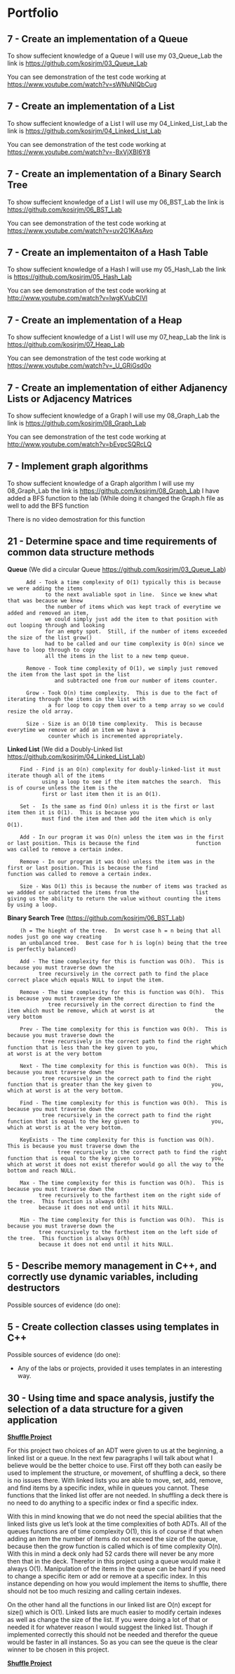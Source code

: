 Portfolio
=========

7 - Create an implementation of a Queue
----

To show suffecient knowledge of a Queue I will use my 03_Queue_Lab the link is https://github.com/kosirjm/03_Queue_Lab

You can see demonstration of the test code working at https://www.youtube.com/watch?v=sWNuNIQbCug

7 - Create an implementation of a List
----

To show suffecient knowledge of a List I will use my 04_Linked_List_Lab the link is https://github.com/kosirjm/04_Linked_List_Lab

You can see demonstration of the test code working at https://www.youtube.com/watch?v=-BxVjXBI6Y8

7 - Create an implementation of a Binary Search Tree
----

To show suffecient knowledge of a List I will use my 06_BST_Lab the link is https://github.com/kosirjm/06_BST_Lab

You can see demonstration of the test code working at https://www.youtube.com/watch?v=uv2G1KAsAvo

7 - Create an implementaiton of a Hash Table
----

To show suffecient knowledge of a Hash I will use my 05_Hash_Lab the link is https://github.com/kosirjm/05_Hash_Lab

You can see demonstration of the test code working at http://www.youtube.com/watch?v=lwgKVubCIVI

7 - Create an implementation of a Heap
----

To show suffecient knowledge of a List I will use my 07_heap_Lab the link is https://github.com/kosirjm/07_Heap_Lab

You can see demonstration of the test code working at https://www.youtube.com/watch?v=_U_GRiGsd0o

7 - Create an implementation of either Adjanency Lists or Adjacency Matrices
----
To show suffecient knowledge of a Graph I will use my 08_Graph_Lab the link is https://github.com/kosirjm/08_Graph_Lab

You can see demonstration of the test code working at http://www.youtube.com/watch?v=bEvpcSQRcLQ

7 - Implement graph algorithms
----

To show suffecient knowledge of a Graph  algorithm I will use my 08_Graph_Lab the link is https://github.com/kosirjm/08_Graph_Lab I have added a BFS function to the lab (While doing it changed the Graph.h file 
as well to add the BFS function 

There is no video demostration for this function


21 - Determine space and time requirements of common data structure methods
-----
<b>Queue</b> (We did a circular Queue https://github.com/kosirjm/03_Queue_Lab)
              
          Add - Took a time complexity of O(1) typically this is because we were adding the items
                to the next avaliable spot in line.  Since we knew what that was because we knew 
                the number of items which was kept track of everytime we added and removed an item,
                we could simply just add the item to that position with out looping through and looking
                for an empty spot.  Still, if the number of items exceeded the size of the list grow()
                had to be called and our time complexity is O(n) since we have to loop through to copy
                all the items in the list to a new temp queue.
                    
          Remove - Took time complexity of O(1), we simply just removed the item from the last spot in the list
                   and subtracted one from our number of items counter.
                       
          Grow - Took O(n) time complexity.  This is due to the fact of iterating through the items in the list with
                 a for loop to copy them over to a temp array so we could resize the old array.
                     
          Size - Size is an O(10 time complexity.  This is because everytime we remove or add an item we have a 
                 counter which is incremented appropriately.
                     
                     
<b>Linked List</b> (We did a Doubly-Linked list https://github.com/kosirjm/04_Linked_List_Lab)
                    
        Find - Find is an O(n) complexity for doubly-linked-list it must iterate though all of the items 
               using a loop to see if the item matches the search.  This is of course unless the item is the
               first or last item then it is an O(1).
               
        Set -  Is the same as find O(n) unless it is the first or last item then it is O(1).  This is because you
               must find the item and then add the item which is only O(1).
              
        Add - In our program it was O(n) unless the item was in the first or last position. This is because the find                  function was called to remove a certain index.
              
        Remove - In our program it was O(n) unless the item was in the first or last position. This is because the find                  function was called to remove a certain index.
        
        Size - Was O(1) this is because the number of items was tracked as we addded or subtracted the items from the                  list giving us the ability to return the value without counting the items by using a loop.
        
        
<b>Binary Search Tree</b> (https://github.com/kosirjm/06_BST_Lab)
          
        (h = The hieght of the tree.  In worst case h = n being that all nodes just go one way creating
        an unbalanced tree.  Best case for h is log(n) being that the tree is perfectly balanced)
        
        Add - The time complexity for this is function was O(h).  This is because you must traverse down the 
              tree recursively in the correct path to find the place correct place which equals NULL to input the item. 
        
        Remove - The time complexity for this is function was O(h).  This is because you must traverse down the 
                 tree recursively in the correct direction to find the item which must be remove, which at worst is at                   the very bottom
              
        Prev - The time complexity for this is function was O(h).  This is because you must traverse down the 
               tree recursively in the correct path to find the right function that is less than the key given to you,                 which at worst is at the very bottom
        
        Next - The time complexity for this is function was O(h).  This is because you must traverse down the 
               tree recursively in the correct path to find the right function that is greater than the key given to                   you, which at worst is at the very bottom.
          
        Find - The time complexity for this is function was O(h).  This is because you must traverse down the 
               tree recursively in the correct path to find the right function that is equal to the key given to                       you, which at worst is at the very bottom.
          
        KeyExists - The time complexity for this is function was O(h).  This is because you must traverse down the 
                    tree recursively in the correct path to find the right function that is equal to the key given to                       you, which at worst it does not exist therefor would go all the way to the bottom and reach NULL.
          
        Max - The time complexity for this is function was O(h).  This is because you must traverse down the 
              tree recursively to the farthest item on the right side of the tree.  This function is always O(h)
              because it does not end until it hits NULL.
          
        Min - The time complexity for this is function was O(h).  This is because you must traverse down the 
              tree recursively to the farthest item on the left side of the tree.  This function is always O(h)
              because it does not end until it hits NULL.
      


5 - Describe memory management in C++, and correctly use dynamic variables, including destructors
----
Possible sources of evidence (do one):


5 - Create collection classes using templates in C++
----
Possible sources of evidence (do one):

* Any of the labs or projects, provided it uses templates in an interesting way.


30 - Using time and space analysis, justify the selection of a data structure for a given application
----

<b><u>Shuffle Project</u></b>
              <p>For this project two choices of an ADT were given to us at the beginning, a linked list or a queue. In the   next few paragraphs I will talk about what I believe would be the better choice to use. First off they both can easily   be used to implement the structure, or movement, of shuffling a deck, so there is no issues there.  With linked         lists you are able to move, set, add, remove, and find items by a specific index, while in queues you cannot.  These    functions that the linked list offer are not needed.  In shuffling a deck there is no need to do anything to a          specific index or find a specific index.</p>
              <p>With this in mind knowing that we do not need the special abilities that the linked lists give us let’s     look at   the time complexities of both ADTs.  All of the queues functions are of time complexity O(1), this            is of course if that when adding an item the number of items do not exceed the size of the queue, because then the      grow function   is called which is of time complexity O(n).  With this in mind a deck only had 52 cards there will      never be any more then that in the deck.  Therefor in this project using a queue would make it always O(1).             Manipulation of the items in the queue can be hard if you need to change a specific item or add or remove at a          specific index.  In this instance depending on how you would implement the items to shuffle, there should not be too    much resizing and calling certain indexes.</p>
             <p> On the other hand all the functions in our linked list are O(n) except for size() which is O(1).  Linked    lists are much easier to modify certain indexes as well as change the size of the list.  If you were doing   a lot of   that or needed it for whatever reason I would suggest the linked list.  Though if implemented correctly this should     not be needed and therefor the queue would be faster in all instances.  So as you can see the queue is the clear        winner to be chosen in this project.</p>

              
<b><u>Shuffle Project</u></b>
